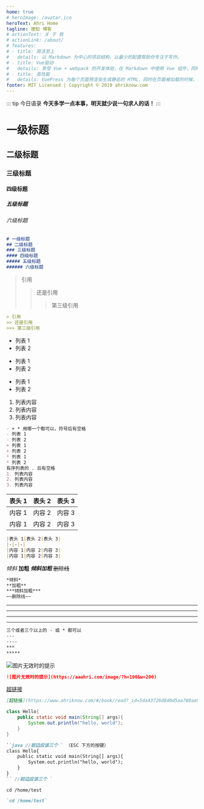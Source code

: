 ```yaml
---
home: true
# heroImage: /avatar.ico
heroText: Ahri Home
tagline: 狸知 博客
# actionText: 关 于 我
# actionLink: /about/
# features:
# - title: 简洁至上
#   details: 以 Markdown 为中心的项目结构，以最少的配置帮助你专注于写作。
# - title: Vue驱动
#   details: 享受 Vue + webpack 的开发体验，在 Markdown 中使用 Vue 组件，同时可以使用 Vue 来开发自定义主题。
# - title: 高性能
#   details: VuePress 为每个页面预渲染生成静态的 HTML，同时在页面被加载的时候，将作为 SPA 运行。
footer: MIT Licensed | Copyright © 2019 ahriknow.com
---
```


<CategoryList />

::: tip 今日语录
**今天多学一点本事，明天就少说一句求人的话！**
:::

# 一级标题
## 二级标题
### 三级标题
#### 四级标题
##### 五级标题
###### 六级标题
```md
# 一级标题
## 二级标题
### 三级标题
#### 四级标题
##### 五级标题
###### 六级标题
```

> 引用
>> 还是引用
>>> 第三级引用
```md
> 引用
>> 还是引用
>>> 第三级引用
```

- 列表 1
- 列表 2
+ 列表 1
+ 列表 2
* 列表 1
* 列表 2
1. 列表内容
2. 列表内容
3. 列表内容
```md
- + * 用哪一个都可以，符号后有空格
- 列表 1
- 列表 2
+ 列表 1
+ 列表 2
* 列表 1
* 列表 2
有序列表的 . 后有空格
1. 列表内容
2. 列表内容
3. 列表内容
```

|表头 1|表头 2|表头 3|
|-|-|-|
|内容 1|内容 2|内容 3|
|内容 1|内容 2|内容 3|
```md
|表头 1|表头 2|表头 3|
|-|-|-|
|内容 1|内容 2|内容 3|
|内容 1|内容 2|内容 3|
```

*倾斜*
**加粗**
***倾斜加粗***
~~删除线~~
```md
*倾斜*
**加粗**
***倾斜加粗***
~~删除线~~
```

---
----
***
*****
```md
三个或者三个以上的 - 或 * 都可以
---
----
***
*****
```

![图片无效时的提示](https://aaahri.com/image/?h=100&w=200)
```md
![图片无效时的提示](https://aaahri.com/image/?h=100&w=200)
```

[超链接](https://www.ahriknow.com/#/book/read?_id=5da43726d8d0d5aa780aa9ff&name=%E6%96%87%E6%A1%A3%20-%20Ahridata&doc=1574331073477)
```md
[超链接](https://www.ahriknow.com/#/book/read?_id=5da43726d8d0d5aa780aa9ff&name=%E6%96%87%E6%A1%A3%20-%20Ahridata&doc=1574331073477)
```

```java
class Hello{
    public static void main(String[] args){
        System.out.println("hello, world");
    }
}
```
```md
``java //前边应该三个 ` （ESC 下方的按键）
class Hello{
    public static void main(String[] args){
        System.out.println("hello, world");
    }
}
`` //前边应该三个 `
```

`cd /home/test`
```md
`cd /home/test`
```

